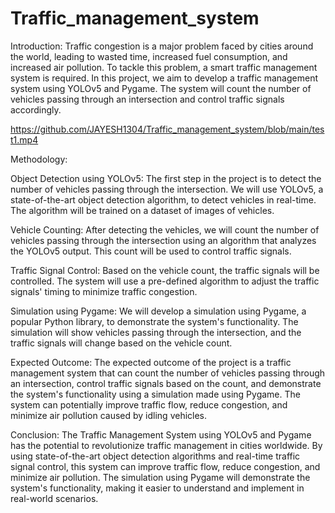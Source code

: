 # Traffic_management_system
Introduction: Traffic congestion is a major problem faced by cities around the world, leading to wasted time, increased fuel consumption, and increased air pollution. To tackle this problem, a smart traffic management system is required. In this project, we aim to develop a traffic management system using YOLOv5 and Pygame. The system will count the number of vehicles passing through an intersection and control traffic signals accordingly.

https://github.com/JAYESH1304/Traffic_management_system/blob/main/test1.mp4

Methodology:

Object Detection using YOLOv5: The first step in the project is to detect the number of vehicles passing through the intersection. We will use YOLOv5, a state-of-the-art object detection algorithm, to detect vehicles in real-time. The algorithm will be trained on a dataset of images of vehicles.

Vehicle Counting: After detecting the vehicles, we will count the number of vehicles passing through the intersection using an algorithm that analyzes the YOLOv5 output. This count will be used to control traffic signals.

Traffic Signal Control: Based on the vehicle count, the traffic signals will be controlled. The system will use a pre-defined algorithm to adjust the traffic signals' timing to minimize traffic congestion.

Simulation using Pygame: We will develop a simulation using Pygame, a popular Python library, to demonstrate the system's functionality. The simulation will show vehicles passing through the intersection, and the traffic signals will change based on the vehicle count.

Expected Outcome: The expected outcome of the project is a traffic management system that can count the number of vehicles passing through an intersection, control traffic signals based on the count, and demonstrate the system's functionality using a simulation made using Pygame. The system can potentially improve traffic flow, reduce congestion, and minimize air pollution caused by idling vehicles.

Conclusion: The Traffic Management System using YOLOv5 and Pygame has the potential to revolutionize traffic management in cities worldwide. By using state-of-the-art object detection algorithms and real-time traffic signal control, this system can improve traffic flow, reduce congestion, and minimize air pollution. The simulation using Pygame will demonstrate the system's functionality, making it easier to understand and implement in real-world scenarios.
